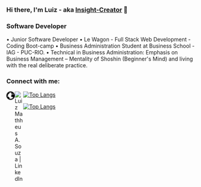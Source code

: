 ### Hi there, I'm Luiz - aka [Insight-Creator][website] 👋

### Software Developer

• Junior Software Developer
• Le Wagon - Full Stack Web Development - Coding Boot-camp
• Business Administration Student at Business School - IAG - PUC-RIO.
• Technical in Business Administration: Emphasis on Business Management
– Mentality of Shoshin (Beginner's Mind) and living with the real deliberate practice.

### Connect with me:

[<img align="left" alt="insight-creator.com" width="22px" src="https://raw.githubusercontent.com/iconic/open-iconic/master/svg/globe.svg" />][website]
[<img align="left" alt="Luiz Mathheus A. Souza | LinkedIn" width="22px" src="https://cdn.jsdelivr.net/npm/simple-icons@v3/icons/linkedin.svg" />][linkedin]

[website]: https://insight-creator.github.io/dev-profile/
[linkedin]: https://www.linkedin.com/in/luiz-affonsosouza/

[![Top Langs](https://github-readme-stats.vercel.app/api/top-langs/?username=Insight-Creator)](https://github.com/anuraghazra/github-readme-stats)

[![Top Langs](https://github-readme-stats.vercel.app/api/top-langs/?username=Insight-Creator&layout=compact)](https://github.com/anuraghazra/github-readme-stats)
